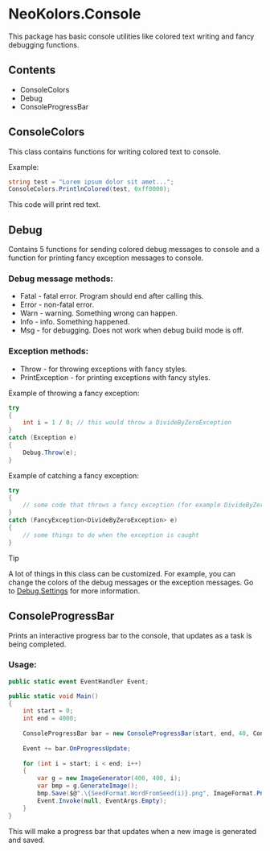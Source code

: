 ﻿# NeoKolors.Console
This package has basic console utilities like colored text writing and fancy debugging functions.

## Contents
* ConsoleColors
* Debug
* ConsoleProgressBar

## ConsoleColors
This class contains functions for writing colored text to console.

Example:
```csharp
string test = "Lorem ipsum dolor sit amet...";
ConsoleColors.PrintlnColored(test, 0xff0000);
```
This code will print red text.

## Debug
Contains 5 functions for sending colored debug messages to console and a function for 
printing fancy exception messages to console.

### Debug message methods:
* Fatal - fatal error. Program should end after calling this.
* Error - non-fatal error. 
* Warn - warning. Something wrong can happen.
* Info - info. Something happened.
* Msg - for debugging. Does not work when debug build mode is off.

### Exception methods:
* Throw - for throwing exceptions with fancy styles.
* PrintException - for printing exceptions with fancy styles.

Example of throwing a fancy exception:
```csharp
try 
{
    int i = 1 / 0; // this would throw a DivideByZeroException
}
catch (Exception e) 
{
    Debug.Throw(e);
}
```

Example of catching a fancy exception:
```csharp
try 
{
    // some code that throws a fancy exception (for example DivideByZeroException)
}
catch (FancyException<DivideByZeroException> e) 
{
    // some things to do when the exception is caught
}
```

> [!TIP] 
> A lot of things in this class can be customized. For example, you can change the colors
> of the debug messages or the exception messages. Go to [Debug.Settings](Debug.Settings.cs) for more information.

## ConsoleProgressBar
Prints an interactive progress bar to the console, that updates as a task is being completed.

### Usage:
```csharp
public static event EventHandler Event;

public static void Main() 
{
    int start = 0;
    int end = 4000;
    
    ConsoleProgressBar bar = new ConsoleProgressBar(start, end, 40, ConsoleProgressBar.BarStyle.MODERN);
        
    Event += bar.OnProgressUpdate;
        
    for (int i = start; i < end; i++) 
    {
        var g = new ImageGenerator(400, 400, i);
        var bmp = g.GenerateImage();
        bmp.Save($@".\{SeedFormat.WordFromSeed(i)}.png", ImageFormat.Png);
        Event.Invoke(null, EventArgs.Empty);
    }
}
```

This will make a progress bar that updates when a new image is generated and saved.